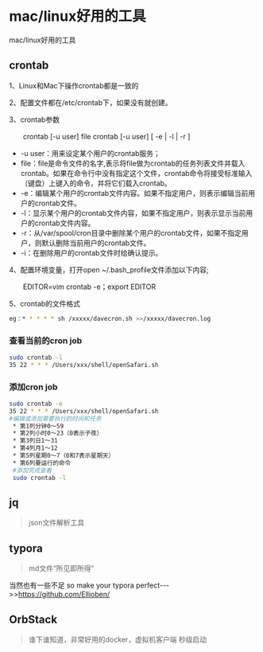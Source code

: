 # mac/linux好用的工具


mac/linux好用的工具



## crontab

1、Linux和Mac下操作crontab都是一致的

2、配置文件都在/etc/crontab下，如果没有就创建。

3、crontab参数

　　crontab [-u user] file crontab [-u user] [ -e | -l | -r ]

- -u user：用来设定某个用户的crontab服务；
- file：file是命令文件的名字,表示将file做为crontab的任务列表文件并载入crontab。如果在命令行中没有指定这个文件，crontab命令将接受标准输入（键盘）上键入的命令，并将它们载入crontab。
- -e：编辑某个用户的crontab文件内容。如果不指定用户，则表示编辑当前用户的crontab文件。
- -l：显示某个用户的crontab文件内容，如果不指定用户，则表示显示当前用户的crontab文件内容。
- -r：从/var/spool/cron目录中删除某个用户的crontab文件，如果不指定用户，则默认删除当前用户的crontab文件。
- -i：在删除用户的crontab文件时给确认提示。

 

4、配置环境变量，打开open ~/.bash_profile文件添加以下内容;

　　EDITOR=vim crontab -e；export EDITOR

5、crontab的文件格式

```bash
eg：* * * * * sh /xxxxx/davecron.sh >>/xxxxx/davecron.log
```



### 查看当前的cron job

```bash
sudo crontab -l                                                                                                                                          
35 22 * * * /Users/xxx/shell/openSafari.sh
```

### 添加cron job

```bash
sudo crontab -e 
35 22 * * * /Users/xxx/shell/openSafari.sh
#编辑或添加需要执行的时间和任务
 * 第1列分钟0～59
 * 第2列小时0～23（0表示子夜）
 * 第3列日1～31
 * 第4列月1～12
 * 第5列星期0～7（0和7表示星期天）
 * 第6列要运行的命令
 #添加完成查看
 sudo crontab -l                                                                                                                                          

```

## jq
> json文件解析工具



## typora
> md文件“所见即所得”

 当然也有一些不足
 so make your typora perfect--->>https://github.com/Ellioben/
 

## OrbStack
> 谁下谁知道，非常好用的docker，虚拟机客户端
秒级启动
